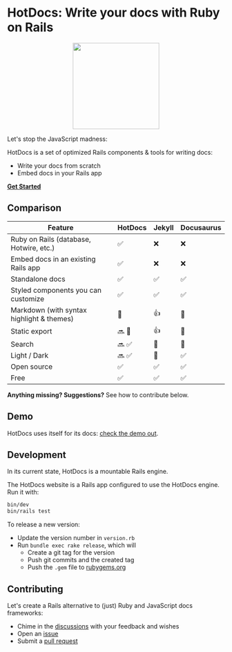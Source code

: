 # HotDocs: Write your docs with Ruby on Rails

<div align="center">
  <img width="200" width="200" src=".github/images/hotdocs.svg" />
</div>

Let's stop the JavaScript madness:

HotDocs is a set of optimized Rails components & tools for writing docs:
- Write your docs from scratch
- Embed docs in your Rails app

[**Get Started**](https://hotdocsrails.com)

## Comparison

| Feature                                                   | HotDocs | Jekyll | Docusaurus |
|-----------------------------------------------------------|---------|--------|------------|
| Ruby on Rails (database, Hotwire, etc.)                   | ✅      | ❌     | ❌         |
| Embed docs in an existing Rails app                       | ✅      | ❌     | ❌         |
| Standalone docs                                           | ✅      | ✅     | ✅         |
| Styled components you can customize                       | ✅      | ✅     | ✅         |
| Markdown (with syntax highlight & themes)                 | 🚀      | 👍     | 🚀         |
| Static export                                             | 🔜 🚀   | 👍     | 🚀         |
| Search                                                    | 🔜 ✅   | 🔌     | 🔌         |
| Light / Dark                                              | 🔜 ✅   | 🔌     | ✅         |
| Open source                                               | ✅      | ✅     | ✅         |
| Free                                                      | ✅      | ✅     | ✅         |

**Anything missing? Suggestions?** See how to contribute below.

## Demo

HotDocs uses itself for its docs: [check the demo out](https://hotdocsrails.com).

## Development

In its current state, HotDocs is a mountable Rails engine.

The HotDocs website is a Rails app configured to use the HotDocs engine. Run it with:

```bash
bin/dev
bin/rails test
```

To release a new version:
- Update the version number in `version.rb`
- Run `bundle exec rake release`, which will
  - Create a git tag for the version
  - Push git commits and the created tag
  - Push the `.gem` file to [rubygems.org](https://rubygems.org)

## Contributing

Let's create a Rails alternative to (just) Ruby and JavaScript docs frameworks:
- Chime in the [discussions](https://github.com/3v0k4/hotdocs/discussions) with your feedback and wishes
- Open an [issue](https://github.com/3v0k4/hotdocs/issues)
- Submit a [pull request](https://github.com/3v0k4/hotdocs/pulls)
